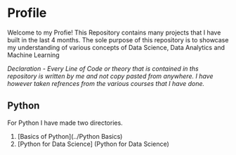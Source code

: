 # Profile
Welcome to my Profie!
This Repository contains many projects that I have built in the last 4 months. The sole purpose of this repository is to showcase my understanding of various concepts of Data Science, Data Analytics and Machine Learning

*Declaration - Every Line of Code or theory that is contained in ths repository is written by me and not copy pasted from anywhere. I have however taken refrences from the various courses that I have done.*

## Python
For Python I have made two directories.
1. [Basics of Python](../Python Basics)
2. [Python for Data Science] (Python for Data Science)
